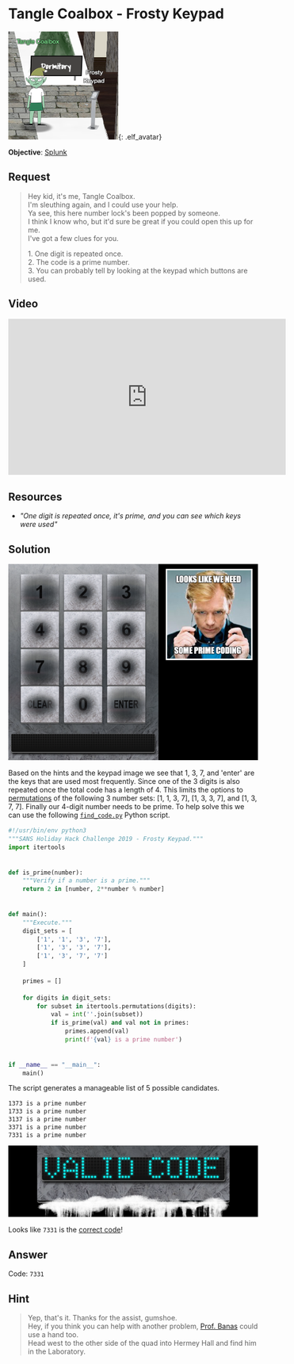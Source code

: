 # Tangle Coalbox - Frosty Keypad
![Tangle Coalbox](../img/hints/h6/h6_tangle_coalbox.png){: .elf_avatar}

**Objective**: [Splunk](../objectives/o6.md)

## Request
> Hey kid, it's me, Tangle Coalbox.  
> I'm sleuthing again, and I could use your help.  
> Ya see, this here number lock's been popped by someone.  
> I think I know who, but it'd sure be great if you could open this up for me.  
> I've got a few clues for you. 
>  
> 1\. One digit is repeated once.  
> 2\. The code is a prime number.  
> 3\. You can probably tell by looking at the keypad which buttons are used.  

## Video
<div class="video-wrapper">
<iframe width="560" height="315" src="https://www.youtube.com/embed/gTlCl6FR_0Q" frameborder="0" allow="accelerometer; autoplay; encrypted-media; gyroscope; picture-in-picture" allowfullscreen></iframe>
</div>

## Resources
- *"One digit is repeated once, it's prime, and you can see which keys were used"*

## Solution
![Keypad](../img/hints/h6/h6_terminal1_yeeaaah.png)

Based on the hints and the keypad image we see that 1, 3, 7, and 'enter' are the keys that are used most frequently. Since one of the 3 digits is also repeated once the total code has a length of 4. This limits the options to [permutations](https://en.wikipedia.org/wiki/Permutation) of the following 3 number sets: [1, 1, 3, 7], [1, 3, 3, 7], and [1, 3, 7, 7]. Finally our 4-digit number needs to be prime. To help solve this we can use the following [`find_code.py`](../scripts.md#find_codepy) Python script.

```python
#!/usr/bin/env python3
"""SANS Holiday Hack Challenge 2019 - Frosty Keypad."""
import itertools


def is_prime(number):
    """Verify if a number is a prime."""
    return 2 in [number, 2**number % number]


def main():
    """Execute."""
    digit_sets = [
        ['1', '1', '3', '7'],
        ['1', '3', '3', '7'],
        ['1', '3', '7', '7']
    ]

    primes = []

    for digits in digit_sets:
        for subset in itertools.permutations(digits):
            val = int(''.join(subset))
            if is_prime(val) and val not in primes:
                primes.append(val)
                print(f'{val} is a prime number')


if __name__ == "__main__":
    main()
```

The script generates a manageable list of 5 possible candidates.

```shell
1373 is a prime number
1733 is a prime number
3137 is a prime number
3371 is a prime number
7331 is a prime number
```

![Valid Code](../img/hints/h6/h6_terminal2.png)

Looks like `7331` is the [correct code](https://www.youtube.com/watch?v=7uW47jWLMiY)!

## Answer
Code: `7331`

## Hint
> Yep, that's it. Thanks for the assist, gumshoe.  
> Hey, if you think you can help with another problem, [Prof. Banas](../objectives/o6.md) could use a hand too.  
> Head west to the other side of the quad into Hermey Hall and find him in the Laboratory.  
